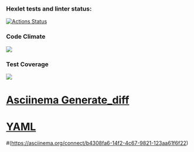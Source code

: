 ### Hexlet tests and linter status:
[![Actions Status](https://github.com/StanislavSol/python-project-50/workflows/hexlet-check/badge.svg)](https://github.com/StanislavSol/python-project-50/actions)

### Code Climate
<a href="https://codeclimate.com/github/StanislavSol/python-project-50/maintainability"><img src="https://api.codeclimate.com/v1/badges/6b8225df7966a971d539/maintainability" /></a>

### Test Coverage
<a href="https://codeclimate.com/github/StanislavSol/python-project-49/test_coverage"><img src="https://api.codeclimate.com/v1/badges/94b723f0c356f5452e84/test_coverage" /></a>

# [Asciinema Generate_diff](https://asciinema.org/a/uZcCFxhrqt4Iox6MgWWxLZEwi)

# [YAML](https://asciinema.org/a/gNg2ma6de0z0jDwcfxWssyXdx)

#(https://asciinema.org/connect/b4308fa6-14f2-4c67-9821-123aa61f6f22)
